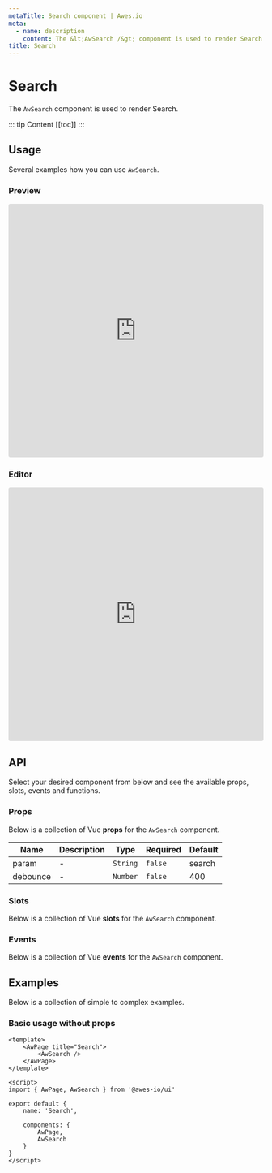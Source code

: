 ```yaml
---
metaTitle: Search сomponent | Awes.io
meta:
  - name: description
    content: The &lt;AwSearch /&gt; component is used to render Search - UI Vue component for Awes.io.
title: Search
---
```

# Search

The `AwSearch` component is used to render Search.

::: tip Content
[[toc]]
:::

## Usage
Several examples how you can use `AwSearch`.

### Preview
<iframe
     src='https://codesandbox.io/embed/github/awes-io/client/tree/master/examples/basic-ui?autoresize=1&fontsize=14&hidenavigation=1&initialpath=%2Faw-search&module=%2Fpages%2Faw-search.vue&theme=dark&view=preview'
     style='width:100%; height:500px; border:0; border-radius: 4px; overflow:hidden;'
     title='basic-ui'
     allow='geolocation; microphone; camera; midi; vr; accelerometer; gyroscope; payment; ambient-light-sensor; encrypted-media; usb'
     sandbox='allow-modals allow-forms allow-popups allow-scripts allow-same-origin'
   ></iframe>

### Editor
<iframe
     src='https://codesandbox.io/embed/github/awes-io/client/tree/master/examples/basic-ui?autoresize=1&fontsize=14&hidenavigation=1&initialpath=%2Faw-search&module=%2Fpages%2Faw-search.vue&theme=dark&view=editor'
     style='width:100%; height:500px; border:0; border-radius: 4px; overflow:hidden;'
     title='basic-ui'
     allow='geolocation; microphone; camera; midi; vr; accelerometer; gyroscope; payment; ambient-light-sensor; encrypted-media; usb'
     sandbox='allow-modals allow-forms allow-popups allow-scripts allow-same-origin'
   ></iframe>

## API
Select your desired component from below and see the available props, slots, events and functions.

### Props
Below is a collection of Vue **props** for the `AwSearch` component.
<!-- @vuese:AwSearch:props:start -->
|Name|Description|Type|Required|Default|
|---|---|---|---|---|
|param|-|`String`|`false`|search|
|debounce|-|`Number`|`false`|400|

<!-- @vuese:AwSearch:props:end -->




### Slots
Below is a collection of Vue **slots** for the `AwSearch` component.
<!-- @vuese:AwSearch:slots:start -->

<!-- @vuese:AwSearch:slots:end -->

### Events
Below is a collection of Vue **events** for the `AwSearch` component.
<!-- @vuese:AwSearch:events:start -->

<!-- @vuese:AwSearch:events:end -->
## Examples
Below is a collection of simple to complex examples.

### Basic usage without props
```vue
<template>
    <AwPage title="Search">
        <AwSearch />
    </AwPage>
</template>

<script>
import { AwPage, AwSearch } from '@awes-io/ui'

export default {
    name: 'Search',

    components: {
        AwPage,
        AwSearch
    }
}
</script>

```

